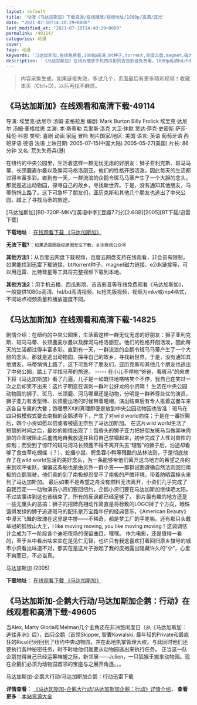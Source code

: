 ```yaml
---
layout: default
title: '动漫《马达加斯加》下载资源/在线播放/视频地址/1080p/高清/蓝光'
date: "2021-07-10T14:40:29+0800"
last_modified_at: "2021-07-10T14:40:29+0800"
permalink: /49114/
categories: 动漫
cover:
tags: 动漫
keywords: '马达加斯加,在线免费看,1080p高清,bt种子,torrent,百度云盘,magnet,磁力链,迅雷下载资源'
description: '《马达加斯加》在线云播放手机西瓜影院吉吉影音免费看，1080p高清bd/hd未删减完整版和tc抢先枪版，mkv/mp4格式，附带bt/torrent种子、magnet/磁力链、百度云盘、网盘资源迅雷下载链接'
---
```


>内容采集生成，如果链接失效，多试几个，页面最后有更多精彩视频！收藏本页（Ctrl+D)，以后再找不麻烦。


## 《马达加斯加》在线观看和高清下载-49114

导演: 埃里克·达尼尔 汤姆·麦格拉思 编剧: Mark Burton Billy Frolick 埃里克·达尼尔 汤姆·麦格拉思 主演: 本·斯蒂勒 克里斯·洛克 大卫·休默 贾达·萍克·史密斯 萨莎·拜伦·科恩 类型: 喜剧 动画 家庭 冒险 制片国家/地区: 美国 语言: 英语 葡萄牙语 西班牙语 德语 法语 上映日期: 2005-07-15(中国大陆) 2005-05-27(美国) 片长: 86 分钟 又名: 荒失失奇兵(港)

在纽约的中央公园里，生活着这样一群无忧无虑的好朋友：狮子亚利克斯、斑马马蒂、长颈鹿麦尔曼以及胖河马格洛丽亚。他们的性格开朗活泼，因此每天的生活都过得丰富多彩。直到有一天，一群流浪的企鹅令斑马马蒂产生了一个大胆的念头，那就是逃出动物园，探寻自己的故乡，寻找新世界。于是，没有通知其他朋友，马蒂悄悄上路了。这下可急坏了朋友们，亚历克斯和其他几个朋友也逃出了中央公园，踏上了寻找马蒂的旅途。


[马达加斯加][BD-720P-MKV][英语中字][豆瓣7.7分][2.6GB][2005][BT下载/迅雷下载]

**下载地址**： [在线观看下载 《马达加斯加》](https://www.btdx8.com/torrent/madagascar_2005.html) 


**无法下载?**：`如果迅雷因版权原因无法下载，关注微信公众号 `

**其他方法1**：从百度云网盘下载视频，百度云网盘支持在线观看，非会员有限制，如果能找到迅雷下载链接、bt/torrent种子、magnet磁力链接、e2dk链接等，可以用迅雷、比特彗星等工具将完整视频下载到本地。

**其他方法2**：用手机云播、西瓜影院、吉吉影音等在线免费观看《马达加斯加》，一般提供1080p高清、hd/bd高清视频、tc抢先版视频，视频为mkv或mp4格式，不同站点视频质量和播放速度不同。


## 《马达加斯加》在线观看和高清下载-14825

剧情介绍：在纽约的中央公园里，生活着这样一群无忧无虑的好朋友：狮子亚利克斯、斑马马蒂、长颈鹿麦尔曼以及胖河马格洛丽亚。他们的性格开朗活泼，因此每天的生活都过得丰富多彩。直到有一天，一群流浪的企鹅令斑马马蒂产生了一个大胆的念头，那就是逃出动物园，探寻自己的故乡，寻找新世界。于是，没有通知其他朋友，马蒂悄悄上路了。这下可急坏了朋友们，亚历克斯和其他几个朋友也逃出了中央公园，踏上了寻找马蒂的旅途。 ----- 在小儿不停地“爸爸，看斑马”的央求下将《马达加斯加》看了几遍，儿子是一如既往地咯咯笑个不停，我自己在笑过一次之后却笑不出来：这片子明显在讽刺一群叶公好龙的小资嘛！ 生活在中央公园动物园的狮子、斑马、长颈鹿、河马哪里还是动物，分明是一群养尊处优的演员，狮子亚力有发型师、长颈鹿出场的时候带着睡帽，演出结束后有专人推着送餐车来送各自专属的大餐；饱暖思XX的真理即便是放到中央公园动物园也皆准：斑马在四只假模假式要去南极的企鹅诱导下，产生了对wild world向往；于是在一番折腾后，四个小资如愿以偿或者被逼无奈到了马达加斯加。 在这片wild world生活了短暂的时间之后，最妙的剧情出现了：饿昏头的狮子亚力把好朋友斑马当做美味肉排的企图被阻止后羞愧地自我放逐并且将自己禁锢起来，初步完成了人性对兽性的抑制；而受到了惊吓的斑马河马长颈鹿不得不离开失去“理智”的狮子后，沿途却看够了食虫草吃蝴蝶（？）、蛇捆小鼠、鳄鱼吞小鸭等残酷的丛林法则，于是彻底放弃了在wild world生活的美好念头，为一条能够带他们离开这鸟地方的希望之舟的来到欢呼雀跃，偏偏这条船也是由另外一群小资——那群试图遵循自然法则回归南极的企鹅驾驶，他们真的到了南极却忍受不了南极的严酷环境，带着防晒霜掉头来到了马达加斯加。 最后如果不是希望之舟没有燃料无法离开，小资们几乎完成了自我否定——动物演员小资们要回纽约，企鹅小资们要在马达加斯加继续晒太阳。不过故事讲到这也该结束了，所有的反讽都已经足够了。 影片最有趣的地方还是一些无厘头的恶搞：狮子的招牌亮相动作简直是将标致的LOGO掉了个方向，眼珠饿得发绿的狮子追逐斑马的配乐是万宝路牛仔的经典音乐，《American Beauty》中漫天飞舞的玫瑰在这里是牛排——不稀奇，都是梦工厂的手笔嘛。还有那只头戴草冠的狐猴山大王，I like moving moving, you like moving moving！这调调估计会成为下一阶段各个迪吧夜场的保留曲目。嘿嘿。 作为电影，还是值得一看的，至于从中看出啥来实在是见仁见智，也许只有我这喜欢打着回归原乡旗号的城市小资看出味道不对，那实在是这片子掀起了我的皮袍露出隐藏许久的“小”，心里不爽而已，不必当真。


马达加斯加 (2005)

**下载地址**： [在线观看下载 《马达加斯加》](https://www.btbtdy.me/btdy/dy5004.html) 


## 《马达加斯加-企鹅大行动/马达加斯加企鹅：行动》在线观看和高清下载-49605

当Alex, Marty Gloria和Melman几个主角还在非洲悠闲度日（从《马达加斯加：逃往非洲》后），四只企鹅（首领Skipper, 智囊Kowalski, 最年轻的Private和最疯狂的Rico)已经回到了纽约中央动物园，并在此地执掌管理大权。与此同时他们还要执行各种秘密任务，时不时地他们就要从动物园逃出来执行任务。 正当这一队企鹅觉得自己已经运筹帷幄之际，新邻居&mdash;—Julien，一只狐猴王搬来动物园。现在企鹅们必须为动物园首领的宝座与之展开角逐。。。


马达加斯加-企鹅大行动/马达加斯加企鹅：行动迅雷下载

**详情查看**： [《马达加斯加-企鹅大行动/马达加斯加企鹅：行动》详情介绍](/movie/49605/)， **查看更多**：[本站资源大全](/movie/t/all/)

